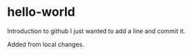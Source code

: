 # hello-world
Introduction to github
I just wanted to add a line and commit it.

Added from local changes.
